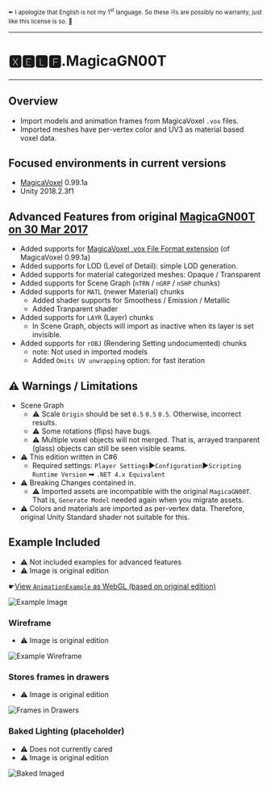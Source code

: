 <small class="info">✒ I apologize that English is not my 1<sup>st</sup> language. So these 🗎s are possibly no warranty, just like this license is so. 🐉</small>

---
# 🆇🅴🅻🅵.MagicaGN00T
---

## Overview
* Import models and animation frames from MagicaVoxel `.vox` files.
* Imported meshes have per-vertex color and UV3 as material based voxel data.

## Focused environments in current versions
* [MagicaVoxel](https://ephtracy.github.io/) 0.99.1a		
* Unity 2018.2.3f1		

## Advanced Features from original [MagicaGN00T on 30 Mar 2017](https://github.com/xelfia/MagicaGN00T/commit/fe8c4ccb6d27084c32c57d68f417feb526f6e43c)
* Added supports for [MagicaVoxel .vox File Format extension](https://github.com/ephtracy/voxel-model/blob/master/MagicaVoxel-file-format-vox-extension.txt) (of MagicaVoxel 0.99.1a)
* Added supports for LOD (Level of Detail): simple LOD generation.
* Added supports for material categorized meshes: Opaque / Transparent
* Added supports for Scene Graph (`nTRN` / `nGRP` / `nSHP` chunks)
* Added supports for `MATL` (newer Material) chunks
  * Added shader supports for Smoothess / Emission / Metallic
  * Added Tranparent shader
* Added supports for `LAYR` (Layer) chunks
  * In Scene Graph, objects will import as inactive when its layer is set invisible.
* Added supports for `rOBJ` (Rendering Setting undocumented) chunks
  * note: Not used in imported models
  * Added `Omits UV unwrapping` option: for fast iteration

## ⚠ Warnings / Limitations
* Scene Graph
  * ⚠ Scale `Origin` should be set `0.5` `0.5` `0.5`. Otherwise, incorrect results.
  * ⚠ Some rotations (flips) have bugs.
  * ⚠ Multiple voxel objects will not merged. That is, arrayed tranparent (glass) objects can still be seen visible seams.
* ⚠ This edition written in C#6
  * Required settings: `Player Settings`►`Configuration`►`Scripting Runtime Version` ➡ `.NET 4.x Equivalent`
* ⚠ Breaking Changes contained in.
  * ⚠ Imported assets are incompatible with the original `MagicaGN00T`. That is, `Generate Model` needed again when you migrate assets.
* ⚠ Colors and materials are imported as per-vertex data. Therefore, original Unity Standard shader not suitable for this.

## Example Included
* ⚠ Not included examples for advanced features
* ⚠ Image is original edition

☛[View `AnimationExample` as WebGL (based on original edition)](https://xelfia.github.io/XELF.MagicaGN00T/)

![Example Image](http://i.imgur.com/hGb84Dt.gif)

### Wireframe
* ⚠ Image is original edition

![Example Wireframe](http://i.imgur.com/mtUNBTO.png)

### Stores frames in drawers  
* ⚠ Image is original edition

![Frames in Drawers](http://i.imgur.com/k64ZOU2.png)

### Baked Lighting (placeholder)
* ⚠ Does not currently cared
* ⚠ Image is original edition

![Baked Imaged](http://i.imgur.com/GiT6omY.png)  
